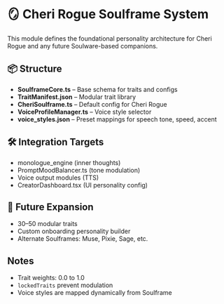 # 🪞 Cheri Rogue Soulframe System

This module defines the foundational personality architecture for Cheri Rogue and any future Soulware-based companions.

## 📦 Structure

- **SoulframeCore.ts** – Base schema for traits and configs
- **TraitManifest.json** – Modular trait library
- **CheriSoulframe.ts** – Default config for Cheri Rogue
- **VoiceProfileManager.ts** – Voice style selector
- **voice_styles.json** – Preset mappings for speech tone, speed, accent

## 🛠 Integration Targets

- monologue_engine (inner thoughts)
- PromptMoodBalancer.ts (tone modulation)
- Voice output modules (TTS)
- CreatorDashboard.tsx (UI personality config)

## 🔁 Future Expansion

- 30–50 modular traits
- Custom onboarding personality builder
- Alternate Soulframes: Muse, Pixie, Sage, etc.

## Notes

- Trait weights: 0.0 to 1.0
- `lockedTraits` prevent modulation
- Voice styles are mapped dynamically from Soulframe